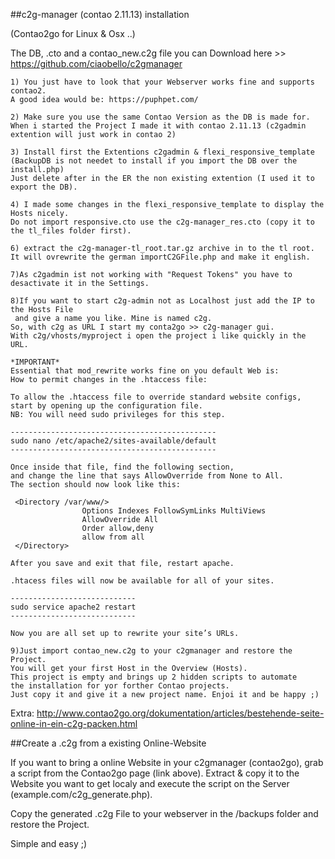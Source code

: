 ##c2g-manager (contao 2.11.13) installation

(Contao2go for Linux & Osx ..)

The DB, .cto and a contao_new.c2g file you can Download
here >> https://github.com/ciaobello/c2gmanager


```
1) You just have to look that your Webserver works fine and supports contao2.
A good idea would be: https://puphpet.com/
```
```
2) Make sure you use the same Contao Version as the DB is made for.
When i started the Project I made it with contao 2.11.13 (c2gadmin extention will just work in contao 2)
```
```
3) Install first the Extentions c2gadmin & flexi_responsive_template 
(BackupDB is not needet to install if you import the DB over the install.php)
Just delete after in the ER the non existing extention (I used it to export the DB).
```
```
4) I made some changes in the flexi_responsive_template to display the Hosts nicely.
Do not import responsive.cto use the c2g-manager_res.cto (copy it to the tl_files folder first). 
```
```
6) extract the c2g-manager-tl_root.tar.gz archive in to the tl root.
It will ovrewrite the german importC2GFile.php and make it english.
```
```
7)As c2gadmin ist not working with "Request Tokens" you have to desactivate it in the Settings.
```
```
8)If you want to start c2g-admin not as Localhost just add the IP to the Hosts File
 and give a name you like. Mine is named c2g.
So, with c2g as URL I start my conta2go >> c2g-manager gui.
With c2g/vhosts/myproject i open the project i like quickly in the URL.
```
```
*IMPORTANT*
Essential that mod_rewrite works fine on you default Web is:
How to permit changes in the .htaccess file:

To allow the .htaccess file to override standard website configs,
start by opening up the configuration file.
NB: You will need sudo privileges for this step.

----------------------------------------------
sudo nano /etc/apache2/sites-available/default
----------------------------------------------

Once inside that file, find the following section,
and change the line that says AllowOverride from None to All.
The section should now look like this:

 <Directory /var/www/>
                Options Indexes FollowSymLinks MultiViews
                AllowOverride All
                Order allow,deny
                allow from all
 </Directory>

After you save and exit that file, restart apache.

.htacess files will now be available for all of your sites.

----------------------------
sudo service apache2 restart
----------------------------

Now you are all set up to rewrite your site’s URLs.

```
```
9)Just import contao_new.c2g to your c2gmanager and restore the Project.
You will get your first Host in the Overview (Hosts). 
This project is empty and brings up 2 hidden scripts to automate
the installation for yor forther Contao projects.
Just copy it and give it a new project name. Enjoi it and be happy ;)
```


Extra:
http://www.contao2go.org/dokumentation/articles/bestehende-seite-online-in-ein-c2g-packen.html

##Create a .c2g from a existing Online-Website

If you want to bring a online Website in your c2gmanager (contao2go),
grab a script from the Contao2go page (link above).
Extract & copy it to the Website you want to get localy and execute the script
on the Server (example.com/c2g_generate.php).

Copy the generated .c2g File to your webserver in the /backups folder and restore the Project.

Simple and easy ;)

